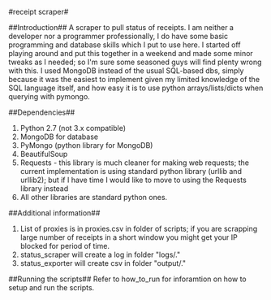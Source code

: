 #receipt scraper#

##Introduction##
A scraper to pull status of receipts. I am neither a developer nor a programmer professionally, I do have some basic programming and database skills which I put to use here. I started off playing around and put this together in a weekend and made some minor tweaks as I needed; so I'm sure some seasoned guys will find plenty wrong with this. I used MongoDB instead of the usual SQL-based dbs, simply because it was the easiest to implement given my limited knowledge of the SQL language itself, and how easy it is to use python arrays/lists/dicts when querying with pymongo. 

##Dependencies##
1. Python 2.7 (not 3.x compatible)
2. MongoDB for database
3. PyMongo (python library for MongoDB)
4. BeautifulSoup
5. Requests - this library is much cleaner for making web requests; the current implementation is using standard python library (urllib and urllib2); but if I have time I would like to move to using the Requests library instead
6. All other libraries are standard python ones.

##Additional information##
1. List of proxies is in proxies.csv in folder of scripts; if you are scrapping large number of receipts in a short window you might get your IP blocked for period of time.
2. status_scraper will create a log in folder "logs/."
3. status_exporter will create csv in folder "output/."

##Running the scripts##
Refer to how_to_run for inforamtion on how to setup and run the scripts.
